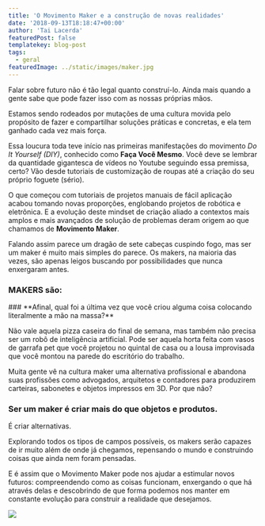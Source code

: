 ```yaml
---
title: 'O Movimento Maker e a construção de novas realidades'
date: '2018-09-13T18:18:47+00:00'
author: 'Tai Lacerda'
featuredPost: false
templatekey: blog-post
tags:
  - geral
featuredImage: ../static/images/maker.jpg
---
```


Falar sobre futuro não é tão legal quanto construí-lo. Ainda mais quando a gente sabe que pode fazer isso com as nossas próprias mãos.

Estamos sendo rodeados por mutações de uma cultura movida pelo propósito de fazer e compartilhar soluções práticas e concretas, e ela tem ganhado cada vez mais força.

Essa loucura toda teve início nas primeiras manifestações do movimento _Do It Yourself (DIY)_, conhecido como **Faça Você Mesmo**. Você deve se lembrar da quantidade gigantesca de vídeos no Youtube seguindo essa premissa, certo? Vão desde tutoriais de customização de roupas até a criação do seu próprio foguete (sério).

O que começou com tutoriais de projetos manuais de fácil aplicação acabou tomando novas proporções, englobando projetos de robótica e eletrônica. E a evolução deste mindset de criação aliado a contextos mais amplos e mais avançados de solução de problemas deram origem ao que chamamos de **Movimento Maker**.

Falando assim parece um dragão de sete cabeças cuspindo fogo, mas ser um maker é muito mais simples do parece. Os makers, na maioria das vezes, são apenas leigos buscando por possibilidades que nunca enxergaram antes.

### **MAKERS** são:

<script>(function(d,s,id){var js,fjs=d.getElementsByTagName(s)[0];if(d.getElementById(id))return;js=d.createElement(s);js.id=id;js.src='https://embed.playbuzz.com/sdk.js';fjs.parentNode.insertBefore(js,fjs);}(document,'script','playbuzz-sdk'));</script>

<div class="playbuzz" data-id="f251be3b-4fd1-4186-9c8e-1f31c9852207" data-show-info="false" data-show-share="false"></div>### **Afinal, qual foi a última vez que você criou alguma coisa colocando literalmente a mão na massa?**

Não vale aquela pizza caseira do final de semana, mas também não precisa ser um robô de inteligência artificial. Pode ser aquela horta feita com vasos de garrafa pet que você projetou no quintal de casa ou a lousa improvisada que você montou na parede do escritório do trabalho.

Muita gente vê na cultura maker uma alternativa profissional e abandona suas profissões como advogados, arquitetos e contadores para produzirem carteiras, sabonetes e objetos impressos em 3D. Por que não?

### Ser um maker é criar mais do que objetos e produtos.

É criar alternativas.

Explorando todos os tipos de campos possíveis, os makers serão capazes de ir muito além de onde já chegamos, repensando o mundo e construindo coisas que ainda nem foram pensadas.

E é assim que o Movimento Maker pode nos ajudar a estimular novos futuros: compreendendo como as coisas funcionam, enxergando o que há através delas e descobrindo de que forma podemos nos manter em constante evolução para construir a realidade que desejamos.

[![](https://descola.org/drops/wp-content/uploads/2018/09/banner_iot_blog-1024x133.png)](https://descola.org/curso/internet-das-coisas?utm_source=blog&utm_medium=banner&utm_campaign=iot)
